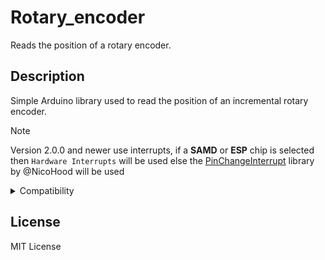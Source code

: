 # Rotary_encoder

Reads the position of a rotary encoder.

## Description

Simple Arduino library used to read the position of an incremental rotary encoder.

> [!NOTE]
> Version 2.0.0 and newer use interrupts, if a **SAMD** or **ESP** chip is selected then `Hardware Interrupts` will be used else the [PinChangeInterrupt](https://github.com/NicoHood/PinChangeInterrupt) library by @NicoHood will be used

<details><summary>Compatibility</summary>
<p>

This library was tested on:

- Arduino NANO

- Arduino UNO R3

- Arduino UNO R4 MINIMA

- Arduino UNO R4 WiFi

- Seeeduino XIAO SAMD21

</p>
</details>


## License
MIT License

